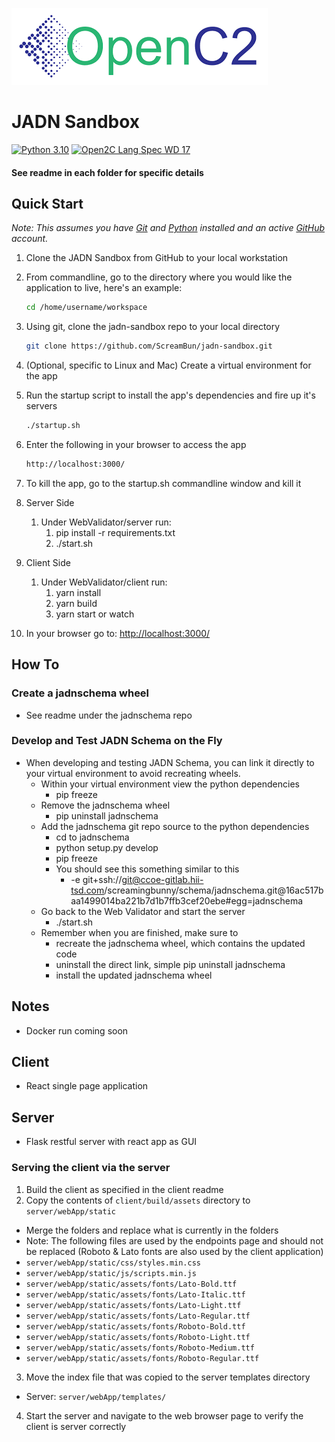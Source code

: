 <a href="https://openc2.org/" target="_blank">![OpenC2](https://github.com/ScreamBun/SB_Utils/blob/master/assets/images/openc2.png?raw=true)</a>

# JADN Sandbox

[![Python 3.10](https://img.shields.io/badge/Python-3.10-blue)](https://www.python.org/downloads/release/python-3100/)
[![Open2C Lang Spec WD 17](https://img.shields.io/badge/Open2C%20Lang%20Spec-WD17-brightgreen)](https://github.com/dlemire60/openc2-oc2ls)

#### See readme in each folder for specific details

## Quick Start

*Note: This assumes you have [Git](https://git-scm.com/) and [Python](https://www.python.org/downloads/release/python-3100/) installed and an active [GitHub](https://github.com/ScreamBun/jadn-sandbox) account.*
 
1. Clone the JADN Sandbox from GitHub to your local workstation
2. From commandline, go to the directory where you would like the application to live, here's an example:

    ```bash
    cd /home/username/workspace
    ```

3. Using git, clone the jadn-sandbox repo to your local directory

    ```bash
    git clone https://github.com/ScreamBun/jadn-sandbox.git
    ```

4. (Optional, specific to Linux and Mac) Create a virtual environment for the app
5. Run the startup script to install the app's dependencies and fire up it's servers

    ```bash
    ./startup.sh
    ```

6. Enter the following in your browser to access the app

    ```bash
    http://localhost:3000/
    ```

7. To kill the app, go to the startup.sh commandline window and kill it

1. Server Side
   1. Under WebValidator/server run:
      1. pip install -r requirements.txt
      2. ./start.sh
2. Client Side
   1. Under WebValidator/client run:
      1. yarn install
      2. yarn build
      3. yarn start or watch
3. In your browser go to: <http://localhost:3000/>

## How To

### Create a jadnschema wheel

* See readme under the jadnschema repo

### Develop and Test JADN Schema on the Fly

* When developing and testing JADN Schema, you can link it directly to your virtual environment to avoid recreating wheels.
  * Within your virtual environment view the python dependencies
    * pip freeze
  * Remove the jadnschema wheel
    * pip uninstall jadnschema
  * Add the jadnschema git repo source to the python dependencies
    * cd to jadnschema
    * python setup.py develop
    * pip freeze
    * You should see this something similar to this
      * -e git+ssh://git@ccoe-gitlab.hii-tsd.com/screamingbunny/schema/jadnschema.git@16ac517baa1499014ba221b7d1b7ffb3cef20ebe#egg=jadnschema
  * Go back to the Web Validator and start the server
    * ./start.sh
  * Remember when you are finished, make sure to
    * recreate the jadnschema wheel, which contains the updated code
    * uninstall the direct link, simple pip uninstall jadnschema
    * install the updated jadnschema wheel

## Notes

* Docker run coming soon

## Client

* React single page application

## Server

* Flask restful server with react app as GUI

### Serving the client via the server

1. Build the client as specified in the client readme
2. Copy the contents of `client/build/assets` directory to `server/webApp/static`

* Merge the folders and replace what is currently in the folders
* Note: The following files are used by the endpoints page and should not be replaced (Roboto & Lato fonts are also used by the client application)
* `server/webApp/static/css/styles.min.css`
* `server/webApp/static/js/scripts.min.js`
* `server/webApp/static/assets/fonts/Lato-Bold.ttf`
* `server/webApp/static/assets/fonts/Lato-Italic.ttf`
* `server/webApp/static/assets/fonts/Lato-Light.ttf`
* `server/webApp/static/assets/fonts/Lato-Regular.ttf`
* `server/webApp/static/assets/fonts/Roboto-Bold.ttf`
* `server/webApp/static/assets/fonts/Roboto-Light.ttf`
* `server/webApp/static/assets/fonts/Roboto-Medium.ttf`
* `server/webApp/static/assets/fonts/Roboto-Regular.ttf`

3. Move the index file that was copied to the server templates directory

* Server: `server/webApp/templates/`

4. Start the server and navigate to the web browser page to verify the client is server correctly

